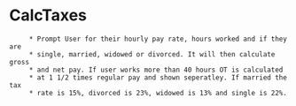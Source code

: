 # CalcTaxes

         * Prompt User for their hourly pay rate, hours worked and if they are
         * single, married, widowed or divorced. It will then calculate gross
         * and net pay. If user works more than 40 hours OT is calculated
         * at 1 1/2 times regular pay and shown seperatley. If married the tax
         * rate is 15%, divorced is 23%, widowed is 13% and single is 22%.
